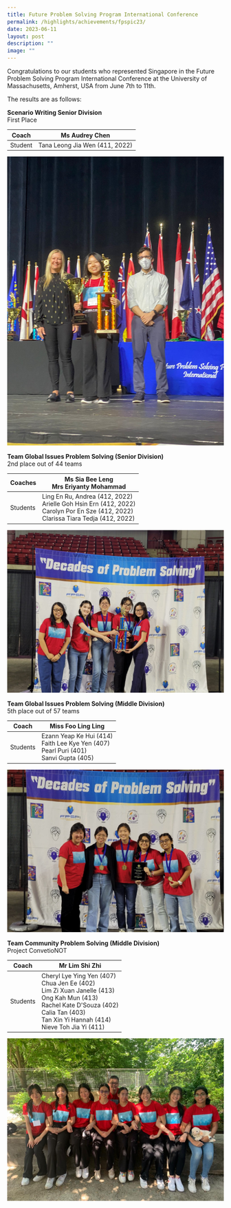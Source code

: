 ```yaml
---
title: Future Problem Solving Program International Conference
permalink: /highlights/achievements/fpspic23/
date: 2023-06-11
layout: post
description: ""
image: ""
---
```

Congratulations to our students who represented Singapore in the Future Problem Solving Program International Conference at the University of Massachusetts, Amherst, USA from June 7th to 11th.

The results are as follows:

**Scenario Writing Senior Division**
<br>First Place 

| Coach | Ms Audrey Chen
| -------- | -------- | 
| Student    | Tana Leong Jia Wen (411, 2022) 

![](/images/fpsp%20(1).jpeg)

**Team Global Issues Problem Solving (Senior Division)**
<br>2nd place out of 44 teams

| Coaches | Ms Sia Bee Leng <br> Mrs Eriyanty Mohammad
| -------- | -------- | 
| Students    | Ling En Ru, Andrea (412, 2022) <br> Arielle Goh Hsin Ern (412, 2022) <br> Carolyn Por En Sze (412, 2022) <br> Clarissa Tiara Tedja (412, 2022)

![](/images/fpsp%20(2).jpeg)

**Team Global Issues Problem Solving (Middle Division)**
<br>5th place out of 57 teams 

| Coach| Miss Foo Ling Ling
| -------- | -------- | 
| Students    | Ezann Yeap Ke Hui (414) <br>  Faith Lee Kye Yen (407) <br> Pearl Puri (401) <br> Sanvi Gupta (405)

![](/images/fpsp%20(3).jpeg)

**Team Community Problem Solving (Middle Division)**
<br>Project ConvetioNOT

| Coach | Mr Lim Shi Zhi
| -------- | -------- | 
| Students    | Cheryl Lye Ying Yen (407) <br> Chua Jen Ee (402) <br> Lim Zi Xuan Janelle (413) <br> Ong Kah Mun (413) <br> Rachel Kate D'Souza  (402) <br> Calia Tan  (403) <br> Tan Xin Yi Hannah  (414) <br> Nieve Toh Jia Yi  (411)      

![](/images/fpsp23%20(4).jpeg)